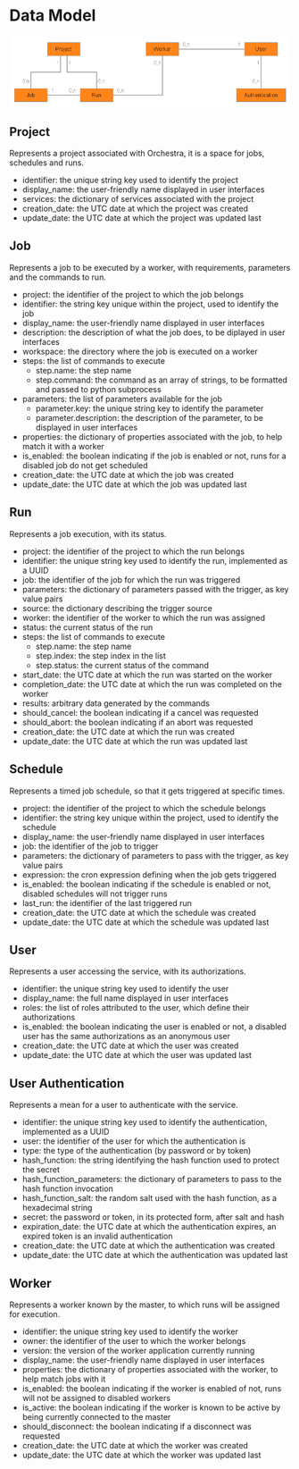 # Data Model

![](data_model.png)


## Project

Represents a project associated with Orchestra, it is a space for jobs, schedules and runs.

* identifier: the unique string key used to identify the project
* display_name: the user-friendly name displayed in user interfaces
* services: the dictionary of services associated with the project
* creation_date: the UTC date at which the project was created
* update_date: the UTC date at which the project was updated last


## Job

Represents a job to be executed by a worker, with requirements, parameters and the commands to run.

* project: the identifier of the project to which the job belongs
* identifier: the string key unique within the project, used to identify the job
* display_name: the user-friendly name displayed in user interfaces
* description: the description of what the job does, to be diplayed in user interfaces
* workspace: the directory where the job is executed on a worker
* steps: the list of commands to execute
	* step.name: the step name
	* step.command: the command as an array of strings, to be formatted and passed to python subprocess
* parameters: the list of parameters available for the job
	* parameter.key: the unique string key to identify the parameter
	* parameter.description: the description of the parameter, to be displayed in user interfaces
* properties: the dictionary of properties associated with the job, to help match it with a worker
* is_enabled: the boolean indicating if the job is enabled or not, runs for a disabled job do not get scheduled
* creation_date: the UTC date at which the job was created
* update_date: the UTC date at which the job was updated last


## Run

Represents a job execution, with its status.

* project: the identifier of the project to which the run belongs
* identifier: the unique string key used to identify the run, implemented as a UUID
* job: the identifier of the job for which the run was triggered
* parameters: the dictionary of parameters passed with the trigger, as key value pairs
* source: the dictionary describing the trigger source
* worker: the identifier of the worker to which the run was assigned
* status: the current status of the run
* steps: the list of commands to execute
	* step.name: the step name
	* step.index: the step index in the list
	* step.status: the current status of the command
* start_date: the UTC date at which the run was started on the worker
* completion_date: the UTC date at which the run was completed on the worker
* results: arbitrary data generated by the commands
* should_cancel: the boolean indicating if a cancel was requested
* should_abort: the boolean indicating if an abort was requested
* creation_date: the UTC date at which the run was created
* update_date: the UTC date at which the run was updated last


## Schedule

Represents a timed job schedule, so that it gets triggered at specific times.

* project: the identifier of the project to which the schedule belongs
* identifier: the string key unique within the project, used to identify the schedule
* display_name: the user-friendly name displayed in user interfaces
* job: the identifier of the job to trigger
* parameters: the dictionary of parameters to pass with the trigger, as key value pairs
* expression: the cron expression defining when the job gets triggered
* is_enabled: the boolean indicating if the schedule is enabled or not, disabled schedules will not trigger runs
* last_run: the identifier of the last triggered run
* creation_date: the UTC date at which the schedule was created
* update_date: the UTC date at which the schedule was updated last


## User

Represents a user accessing the service, with its authorizations.

* identifier: the unique string key used to identify the user
* display_name: the full name displayed in user interfaces
* roles: the list of roles attributed to the user, which define their authorizations
* is_enabled: the boolean indicating the user is enabled or not, a disabled user has the same authorizations as an anonymous user
* creation_date: the UTC date at which the user was created
* update_date: the UTC date at which the user was updated last


## User Authentication

Represents a mean for a user to authenticate with the service.

* identifier: the unique string key used to identify the authentication, implemented as a UUID
* user: the identifier of the user for which the authentication is
* type: the type of the authentication (by password or by token)
* hash_function: the string identifying the hash function used to protect the secret
* hash_function_parameters: the dictionary of parameters to pass to the hash function invocation
* hash_function_salt: the random salt used with the hash function, as a hexadecimal string
* secret: the password or token, in its protected form, after salt and hash
* expiration_date: the UTC date at which the authentication expires, an expired token is an invalid authentication
* creation_date: the UTC date at which the authentication was created
* update_date: the UTC date at which the authentication was updated last


## Worker

Represents a worker known by the master, to which runs will be assigned for execution.

* identifier: the unique string key used to identify the worker
* owner: the identifier of the user to which the worker belongs
* version: the version of the worker application currently running
* display_name: the user-friendly name displayed in user interfaces
* properties: the dictionary of properties associated with the worker, to help match jobs with it
* is_enabled: the boolean indicating if the worker is enabled of not, runs will not be assigned to disabled workers
* is_active: the boolean indicating if the worker is known to be active by being currently connected to the master
* should_disconnect: the boolean indicating if a disconnect was requested
* creation_date: the UTC date at which the worker was created
* update_date: the UTC date at which the worker was updated last
